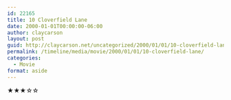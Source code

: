 ```yaml
---
id: 22165
title: 10 Cloverfield Lane
date: 2000-01-01T00:00:00-06:00
author: claycarson
layout: post
guid: http://claycarson.net/uncategorized/2000/01/01/10-cloverfield-lane/
permalink: /timeline/media/movie/2000/01/01/10-cloverfield-lane/
categories:
  - Movie
format: aside
---
```

<div class="media-details"></div>

<div class="media-creator"></div>

<div class="media-rating">★★★☆☆</div>
